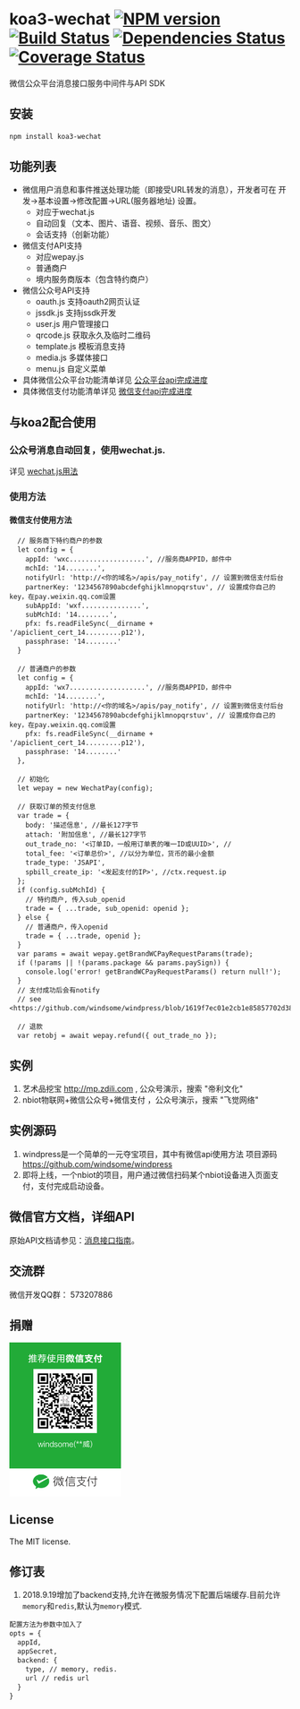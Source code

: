 koa3-wechat [![NPM version](https://badge.fury.io/js/koa3-wechat.png)](http://badge.fury.io/js/koa3-wechat) [![Build Status](https://travis-ci.org/windsome/koa3-wechat.png?branch=master)](https://travis-ci.org/windsome/koa3-wechat) [![Dependencies Status](https://david-dm.org/windsome/koa3-wechat.png)](https://david-dm.org/windsome/koa3-wechat) [![Coverage Status](https://coveralls.io/repos/windsome/koa3-wechat/badge.png)](https://coveralls.io/r/windsome/koa3-wechat)
======

微信公众平台消息接口服务中间件与API SDK

## 安装
```sh
npm install koa3-wechat
```

## 功能列表
+ 微信用户消息和事件推送处理功能（即接受URL转发的消息），开发者可在 开发->基本设置->修改配置->URL(服务器地址) 设置。
  - 对应于wechat.js
  - 自动回复（文本、图片、语音、视频、音乐、图文）
  - 会话支持（创新功能）
+ 微信支付API支持
  - 对应wepay.js
  - 普通商户
  - 境内服务商版本（包含特约商户）
+ 微信公众号API支持
  - oauth.js 支持oauth2网页认证
  - jssdk.js 支持jssdk开发
  - user.js 用户管理接口
  - qrcode.js 获取永久及临时二维码
  - template.js 模板消息支持
  - media.js 多媒体接口
  - menu.js 自定义菜单
+ 具体微信公众平台功能清单详见 [公众平台api完成进度](./doc/api_mp.md)
+ 具体微信支付功能清单详见 [微信支付api完成进度](./doc/api_payment.md)

## 与koa2配合使用
### 公众号消息自动回复，使用wechat.js.
详见 [wechat.js用法](./doc/usage_wechat.md)

### 使用方法
#### 微信支付使用方法
```
  // 服务商下特约商户的参数
  let config = {
    appId: 'wxc...................', //服务商APPID，邮件中
    mchId: '14........',
    notifyUrl: 'http://<你的域名>/apis/pay_notify', // 设置到微信支付后台
    partnerKey: '1234567890abcdefghijklmnopqrstuv', // 设置成你自己的key，在pay.weixin.qq.com设置
    subAppId: 'wxf...............',
    subMchId: '14........',
    pfx: fs.readFileSync(__dirname + '/apiclient_cert_14.........p12'),
    passphrase: '14........'
  }

  // 普通商户的参数
  let config = {
    appId: 'wx7...................', //服务商APPID，邮件中
    mchId: '14........',
    notifyUrl: 'http://<你的域名>/apis/pay_notify', // 设置到微信支付后台
    partnerKey: '1234567890abcdefghijklmnopqrstuv', // 设置成你自己的key，在pay.weixin.qq.com设置
    pfx: fs.readFileSync(__dirname + '/apiclient_cert_14.........p12'),
    passphrase: '14........'
  },

  // 初始化
  let wepay = new WechatPay(config);

  // 获取订单的预支付信息
  var trade = {
    body: '描述信息', //最长127字节
    attach: '附加信息', //最长127字节
    out_trade_no: '<订单ID，一般用订单表的唯一ID或UUID>', //
    total_fee: '<订单总价>', //以分为单位，货币的最小金额
    trade_type: 'JSAPI',
    spbill_create_ip: '<发起支付的IP>', //ctx.request.ip
  };
  if (config.subMchId) {
    // 特约商户, 传入sub_openid
    trade = { ...trade, sub_openid: openid };
  } else {
    // 普通商户，传入openid
    trade = { ...trade, openid };
  }
  var params = await wepay.getBrandWCPayRequestParams(trade);
  if (!params || !(params.package && params.paySign)) {
    console.log('error! getBrandWCPayRequestParams() return null!');
  }
  // 支付成功后会有notify
  // see <https://github.com/windsome/windpress/blob/1619f7ec01e2cb1e85857702d381304e79713e53/server/wechat/index.js#L269>

  // 退款
  var retobj = await wepay.refund({ out_trade_no });

```

## 实例
1. 艺术品挖宝 <http://mp.zdili.com> , 公众号演示，搜索 "帝利文化"
2. nbiot物联网+微信公众号+微信支付 ，公众号演示，搜索 "飞觉网络"

## 实例源码
1. windpress是一个简单的一元夺宝项目，其中有微信api使用方法
项目源码 <https://github.com/windsome/windpress>
2. 即将上线，一个nbiot的项目，用户通过微信扫码某个nbiot设备进入页面支付，支付完成启动设备。

## 微信官方文档，详细API
原始API文档请参见：[消息接口指南](http://mp.weixin.qq.com/wiki/index.php?title=消息接口指南)。

## 交流群
微信开发QQ群： 573207886

## 捐赠
<img src="./219668615.jpg" width="200" alt="捐赠" align=center />

## License
The MIT license.

## 修订表
1. 2018.9.19增加了backend支持,允许在微服务情况下配置后端缓存.目前允许`memory`和`redis`,默认为`memory`模式.
```
配置方法为参数中加入了
opts = {
  appId,
  appSecret,
  backend: {
    type, // memory, redis.
    url // redis url
  }
}
```

